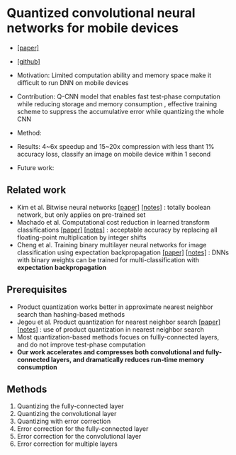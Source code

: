 # Quantized convolutional neural networks for mobile devices
* [[paper]](https://arxiv.org/pdf/1512.06473v3.pdf)
* [[github]](https://github.com/jiaxiang-wu/quantized-cnn)

* Motivation: Limited computation ability and memory space make it difficult to run DNN on mobile devices
* Contribution: Q-CNN model that enables fast test-phase computation while reducing storage and memory consumption
, effective training scheme to suppress the accumulative error while quantizing the whole CNN
* Method: 
* Results: 4~6x speedup and 15~20x compression with less thant 1% accuracy loss, classify an image on mobile device within 1 second
* Future work: 

## Related work
- Kim et al. Bitwise neural networks [[paper]](https://arxiv.org/pdf/1601.06071v1.pdf) [[notes]]() : totally boolean network, but only applies on pre-trained set
- Machado et al. Computational cost reduction in learned transform classifications [[paper]](https://arxiv.org/pdf/1504.06779v2.pdf) [[notes]]() : acceptable accuracy by replacing all floating-point multiplication by integer shifts
- Cheng et al. Training binary multilayer neural networks for image classification using expectation backpropagation [[paper]](https://arxiv.org/pdf/1503.03562v3.pdf) [[notes]]() : DNNs with binary weights can be trained for multi-classification with **expectation backpropagation**

## Prerequisites
- Product quantization works better in approximate nearest neighbor search than hashing-based methods
- Jegou et al. Product quantization for nearest neighbor search [[paper]](https://arxiv.org/pdf/1511.00363v3.pdf) [[notes]]()
: use of product quantization in nearest neighbor search
- Most quantization-based methods focues on fullly-connected layers, and do not improve test-phase computation
- **Our work accelerates and compresses both convolutional and fully-connected layers, and dramatically reduces run-time memory consumption**

## Methods

1. Quantizing the fully-connected layer
2. Quantizing the convolutional layer
3. Quantizing with error correction
 1. Error correction for the fully-connected layer
 2. Error correction for the convolutional layer
 3. Error correction for multiple layers
